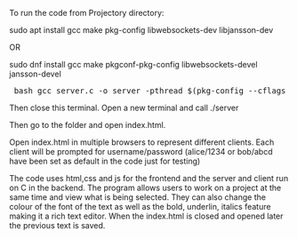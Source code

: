 To run the code from Projectory directory:


sudo apt install gcc make pkg-config libwebsockets-dev libjansson-dev

OR 


sudo dnf install gcc make pkgconf-pkg-config libwebsockets-devel jansson-devel

<pre> bash gcc server.c -o server -pthread $(pkg-config --cflags libwebsockets jansson) $(pkg-config --libs libwebsockets jansson) -ljansson</pre>

Then close this terminal. Open a new terminal and call ./server

Then go to the folder and open index.html.


Open index.html in multiple browsers to represent different clients. Each client will be prompted for username/password (alice/1234 or bob/abcd have been set as default in the code just for testing)


The code uses html,css and js for the frontend and the server and client run on C in the backend. The program allows users to work on a project at the same time and view what is being selected. They can also change the colour of the font of the text as well as the bold, underlin, italics feature making it a rich text editor. When the index.html is closed and opened later the previous text is saved.
